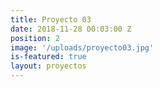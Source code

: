 ```yaml
---
title: Proyecto 03
date: 2018-11-28 00:03:00 Z
position: 2
image: '/uploads/proyecto03.jpg'
is-featured: true
layout: proyectos
---
```

